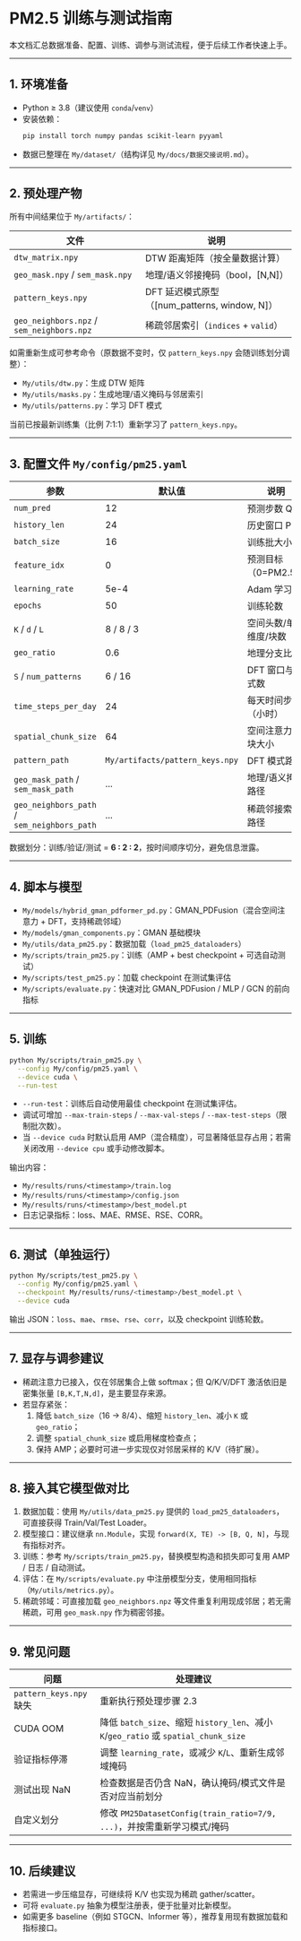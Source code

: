 # PM2.5 训练与测试指南

本文档汇总数据准备、配置、训练、调参与测试流程，便于后续工作者快速上手。

---

## 1. 环境准备

- Python ≥ 3.8（建议使用 `conda`/`venv`）
- 安装依赖：
  ```bash
  pip install torch numpy pandas scikit-learn pyyaml
  ```
- 数据已整理在 `My/dataset/`（结构详见 `My/docs/数据交接说明.md`）。

---

## 2. 预处理产物

所有中间结果位于 `My/artifacts/`：

| 文件 | 说明 |
|------|------|
| `dtw_matrix.npy` | DTW 距离矩阵（按全量数据计算） |
| `geo_mask.npy` / `sem_mask.npy` | 地理/语义邻接掩码（bool，[N,N]） |
| `pattern_keys.npy` | DFT 延迟模式原型（[num_patterns, window, N]） |
| `geo_neighbors.npz` / `sem_neighbors.npz` | 稀疏邻居索引（`indices` + `valid`） |

如需重新生成可参考命令（原数据不变时，仅 `pattern_keys.npy` 会随训练划分调整）：
- `My/utils/dtw.py`：生成 DTW 矩阵
- `My/utils/masks.py`：生成地理/语义掩码与邻居索引
- `My/utils/patterns.py`：学习 DFT 模式

当前已按最新训练集（比例 7:1:1）重新学习了 `pattern_keys.npy`。

---

## 3. 配置文件 `My/config/pm25.yaml`

| 参数 | 默认值 | 说明 |
|------|-------|------|
| `num_pred` | 12 | 预测步数 Q |
| `history_len` | 24 | 历史窗口 P |
| `batch_size` | 16 | 训练批大小 |
| `feature_idx` | 0 | 预测目标（0=PM2.5） |
| `learning_rate` | 5e-4 | Adam 学习率 |
| `epochs` | 50 | 训练轮数 |
| `K` / `d` / `L` | 8 / 8 / 3 | 空间头数/单头维度/块数 |
| `geo_ratio` | 0.6 | 地理分支比例 |
| `S` / `num_patterns` | 6 / 16 | DFT 窗口与模式数 |
| `time_steps_per_day` | 24 | 每天时间步（小时） |
| `spatial_chunk_size` | 64 | 空间注意力分块大小 |
| `pattern_path` | `My/artifacts/pattern_keys.npy` | DFT 模式路径 |
| `geo_mask_path` / `sem_mask_path` | ... | 地理/语义掩码路径 |
| `geo_neighbors_path` / `sem_neighbors_path` | ... | 稀疏邻接索引路径 |

数据划分：训练/验证/测试 = **6 : 2 : 2**，按时间顺序切分，避免信息泄露。

---

## 4. 脚本与模型

- `My/models/hybrid_gman_pdformer_pd.py`：GMAN_PDFusion（混合空间注意力 + DFT，支持稀疏邻域）
- `My/models/gman_components.py`：GMAN 基础模块
- `My/utils/data_pm25.py`：数据加载（`load_pm25_dataloaders`）
- `My/scripts/train_pm25.py`：训练（AMP + best checkpoint + 可选自动测试）
- `My/scripts/test_pm25.py`：加载 checkpoint 在测试集评估
- `My/scripts/evaluate.py`：快速对比 GMAN_PDFusion / MLP / GCN 的前向指标

---

## 5. 训练

```bash
python My/scripts/train_pm25.py \
  --config My/config/pm25.yaml \
  --device cuda \
  --run-test
```

- `--run-test`：训练后自动使用最佳 checkpoint 在测试集评估。
- 调试可增加 `--max-train-steps` / `--max-val-steps` / `--max-test-steps`（限制批次数）。
- 当 `--device cuda` 时默认启用 AMP（混合精度），可显著降低显存占用；若需关闭改用 `--device cpu` 或手动修改脚本。

输出内容：
- `My/results/runs/<timestamp>/train.log`
- `My/results/runs/<timestamp>/config.json`
- `My/results/runs/<timestamp>/best_model.pt`
- 日志记录指标：loss、MAE、RMSE、RSE、CORR。

---

## 6. 测试（单独运行）

```bash
python My/scripts/test_pm25.py \
  --config My/config/pm25.yaml \
  --checkpoint My/results/runs/<timestamp>/best_model.pt \
  --device cuda
```

输出 JSON：`loss`、`mae`、`rmse`、`rse`、`corr`，以及 checkpoint 训练轮数。

---

## 7. 显存与调参建议

- 稀疏注意力已接入，仅在邻居集合上做 softmax；但 Q/K/V/DFT 激活依旧是密集张量 `[B,K,T,N,d]`，是主要显存来源。
- 若显存紧张：
  1. 降低 `batch_size`（16 → 8/4）、缩短 `history_len`、减小 `K` 或 `geo_ratio`；
  2. 调整 `spatial_chunk_size` 或启用梯度检查点；
  3. 保持 AMP；必要时可进一步实现仅对邻居采样的 K/V（待扩展）。

---

## 8. 接入其它模型做对比

1. 数据加载：使用 `My/utils/data_pm25.py` 提供的 `load_pm25_dataloaders`，可直接获得 Train/Val/Test Loader。
2. 模型接口：建议继承 `nn.Module`，实现 `forward(X, TE) -> [B, Q, N]`，与现有指标对齐。
3. 训练：参考 `My/scripts/train_pm25.py`，替换模型构造和损失即可复用 AMP / 日志 / 自动测试。
4. 评估：在 `My/scripts/evaluate.py` 中注册模型分支，使用相同指标（`My/utils/metrics.py`）。
5. 稀疏邻域：可直接加载 `geo_neighbors.npz` 等文件重复利用现成邻居；若无需稀疏，可用 `geo_mask.npy` 作为稠密邻接。

---

## 9. 常见问题

| 问题 | 处理建议 |
|------|----------|
| `pattern_keys.npy` 缺失 | 重新执行预处理步骤 2.3 |
| CUDA OOM | 降低 `batch_size`、缩短 `history_len`、减小 `K`/`geo_ratio` 或 `spatial_chunk_size` |
| 验证指标停滞 | 调整 `learning_rate`，或减少 `K`/`L`、重新生成邻域掩码 |
| 测试出现 NaN | 检查数据是否仍含 NaN，确认掩码/模式文件是否对应当前划分 |
| 自定义划分 | 修改 `PM25DatasetConfig(train_ratio=7/9, ...)`，并按需重新学习模式/掩码 |

---

## 10. 后续建议

- 若需进一步压缩显存，可继续将 K/V 也实现为稀疏 gather/scatter。
- 可将 `evaluate.py` 抽象为模型注册表，便于批量对比新模型。
- 如需更多 baseline（例如 STGCN、Informer 等），推荐复用现有数据加载和指标接口。

